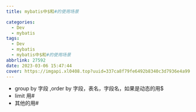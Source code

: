 ```yaml
---
title: mybatis中$和#的使用场景

categories:
  - Dev
  - mybatis
tags:
  - Dev
  - mybatis
  - mybatis中$和#的使用场景
abbrlink: 27592
date: 2023-03-06 15:47:44
cover: https://imgapi.xl0408.top?uuid=337ca8f79fe6492b8340c3d7936e4a99
---
```


- group by 字段 ,order by 字段，表名，字段名，如果是动态的用$
- limit 用#
- 其他的用#